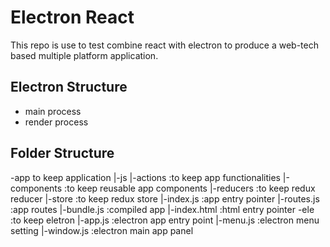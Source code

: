 # Electron React
This repo is use to test combine react with electron to produce a web-tech
based multiple platform application.

## Electron Structure
- main process
- render process

## Folder Structure
-app to keep application
  |-js 
    |-actions :to keep app functionalities
    |-components :to keep reusable app components
    |-reducers  :to keep redux reducer
    |-store :to keep redux store
    |-index.js :app entry pointer
    |-routes.js :app routes
  |-bundle.js :compiled app
  |-index.html :html entry pointer 
-ele :to keep eletron 
  |-app.js :electron app entry point
  |-menu.js :electron menu setting
  |-window.js :electron main app panel

